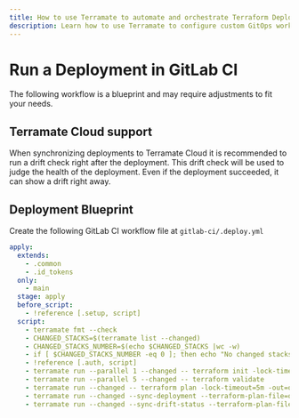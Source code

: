 ```yaml
---
title: How to use Terramate to automate and orchestrate Terraform Deployments in GitLab CI
description: Learn how to use Terramate to configure custom GitOps workflows to automate and orchestrate Terraform and OpenTofu Deployments in GitLab CI.
---
```


# Run a Deployment in GitLab CI

The following workflow is a blueprint and may require adjustments to fit your needs.

## Terramate Cloud support

When synchronizing deployments to Terramate Cloud it is recommended to run a drift check right after the deployment.
This drift check will be used to judge the health of the deployment. Even if the deployment succeeded, it can show a drift right away.

## Deployment Blueprint

Create the following GitLab CI workflow file at `gitlab-ci/.deploy.yml`

```yaml
apply:
  extends:
    - .common
    - .id_tokens
  only:
    - main
  stage: apply
  before_script:
    - !reference [.setup, script]
  script:
    - terramate fmt --check
    - CHANGED_STACKS=$(terramate list --changed)
    - CHANGED_STACKS_NUMBER=$(echo $CHANGED_STACKS |wc -w)
    - if [ $CHANGED_STACKS_NUMBER -eq 0 ]; then echo "No changed stacks. Nothing to do..."; exit 0; else echo -e "Changed stacks:\n$CHANGED_STACKS"; fi
    - !reference [.auth, script]
    - terramate run --parallel 1 --changed -- terraform init -lock-timeout=5m
    - terramate run --parallel 5 --changed -- terraform validate
    - terramate run --changed -- terraform plan -lock-timeout=5m -out=out.tfplan
    - terramate run --changed --sync-deployment --terraform-plan-file=out.tfplan -- terraform apply -input=false -auto-approve -lock-timeout=5m out.tfplan
    - terramate run --changed --sync-drift-status --terraform-plan-file=drift.tfplan -- terraform plan -out drift.tfplan -detailed-exitcode
```
